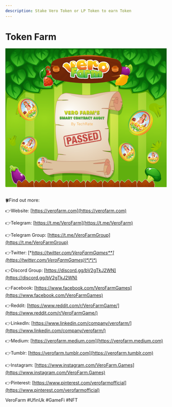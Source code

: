 ```yaml
---
description: Stake Vero Token or LP Token to earn Token
---
```


# Token Farm

![](../.gitbook/assets/vero-farms-smart-contract-audit-passed-min-1-.png)

## 

🍀Find out more: 

👉Website: [https://verofarm.com](https://verofarm.com) 

👉Telegram: [https://t.me/VeroFarm](https://t.me/VeroFarm) 

👉Telegram Group: [https://t.me/VeroFarmGroup](https://t.me/VeroFarmGroup) 

👉Twitter: [**https://twitter.com/VeroFarmGames**](https://twitter.com/VeroFarmGames)\*\*\*\*

👉Discord Group: [https://discord.gg/bV2gTkJ2WN](https://discord.gg/bV2gTkJ2WN) 

👉Facebook: [https://www.facebook.com/VeroFarmGames](https://www.facebook.com/VeroFarmGames)

 👉Reddit: [https://www.reddit.com/r/VeroFarmGame/](https://www.reddit.com/r/VeroFarmGame/) 

👉LinkedIn: [https://www.linkedin.com/company/verofarm/](https://www.linkedin.com/company/verofarm/) 

👉Medium: [https://verofarm.medium.com](https://verofarm.medium.com) 

👉Tumblr: [https://verofarm.tumblr.com](https://verofarm.tumblr.com) 

👉Instagram: [https://www.instagram.com/VeroFarm.Games](https://www.instagram.com/VeroFarm.Games) 

👉Pinterest: [https://www.pinterest.com/verofarmofficial](https://www.pinterest.com/verofarmofficial)

VeroFarm \#UfinUk \#GameFi \#NFT





## 

